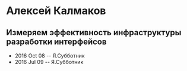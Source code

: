 # Алексей Калмаков

## Измеряем эффективность инфраструктуры разработки интерфейсов
- 2016 Oct 08 -- Я.Субботник    
- 2016 Jul 09 -- Я.Субботник    

